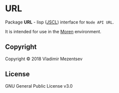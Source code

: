 # URL  

Package **URL** - lisp ([JSCL][jscl]) interface for `Node API URL`.

It is intended for use in the [Moren][moren] environment.




## Copyright
Copyright © 2018 Vladimir Mezentsev

## License
GNU General Public License v3.0


[jscl]: <https://github.com/jscl-project/jscl>
[moren]: <https://github.com/vlad-km/moren-electron>
